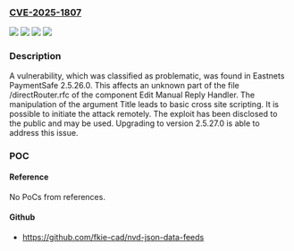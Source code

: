 ### [CVE-2025-1807](https://cve.mitre.org/cgi-bin/cvename.cgi?name=CVE-2025-1807)
![](https://img.shields.io/static/v1?label=Product&message=PaymentSafe&color=blue)
![](https://img.shields.io/static/v1?label=Version&message=%3D%202.5.26.0%20&color=brighgreen)
![](https://img.shields.io/static/v1?label=Vulnerability&message=Basic%20Cross%20Site%20Scripting&color=brighgreen)
![](https://img.shields.io/static/v1?label=Vulnerability&message=Injection&color=brighgreen)

### Description

A vulnerability, which was classified as problematic, was found in Eastnets PaymentSafe 2.5.26.0. This affects an unknown part of the file /directRouter.rfc of the component Edit Manual Reply Handler. The manipulation of the argument Title leads to basic cross site scripting. It is possible to initiate the attack remotely. The exploit has been disclosed to the public and may be used. Upgrading to version 2.5.27.0 is able to address this issue.

### POC

#### Reference
No PoCs from references.

#### Github
- https://github.com/fkie-cad/nvd-json-data-feeds


